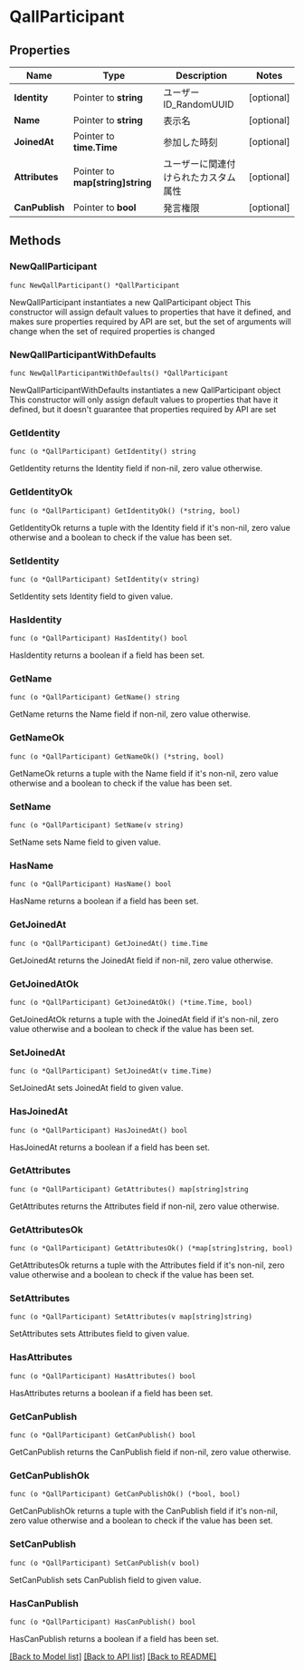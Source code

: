 # QallParticipant

## Properties

Name | Type | Description | Notes
------------ | ------------- | ------------- | -------------
**Identity** | Pointer to **string** | ユーザーID_RandomUUID | [optional] 
**Name** | Pointer to **string** | 表示名 | [optional] 
**JoinedAt** | Pointer to **time.Time** | 参加した時刻 | [optional] 
**Attributes** | Pointer to **map[string]string** | ユーザーに関連付けられたカスタム属性 | [optional] 
**CanPublish** | Pointer to **bool** | 発言権限 | [optional] 

## Methods

### NewQallParticipant

`func NewQallParticipant() *QallParticipant`

NewQallParticipant instantiates a new QallParticipant object
This constructor will assign default values to properties that have it defined,
and makes sure properties required by API are set, but the set of arguments
will change when the set of required properties is changed

### NewQallParticipantWithDefaults

`func NewQallParticipantWithDefaults() *QallParticipant`

NewQallParticipantWithDefaults instantiates a new QallParticipant object
This constructor will only assign default values to properties that have it defined,
but it doesn't guarantee that properties required by API are set

### GetIdentity

`func (o *QallParticipant) GetIdentity() string`

GetIdentity returns the Identity field if non-nil, zero value otherwise.

### GetIdentityOk

`func (o *QallParticipant) GetIdentityOk() (*string, bool)`

GetIdentityOk returns a tuple with the Identity field if it's non-nil, zero value otherwise
and a boolean to check if the value has been set.

### SetIdentity

`func (o *QallParticipant) SetIdentity(v string)`

SetIdentity sets Identity field to given value.

### HasIdentity

`func (o *QallParticipant) HasIdentity() bool`

HasIdentity returns a boolean if a field has been set.

### GetName

`func (o *QallParticipant) GetName() string`

GetName returns the Name field if non-nil, zero value otherwise.

### GetNameOk

`func (o *QallParticipant) GetNameOk() (*string, bool)`

GetNameOk returns a tuple with the Name field if it's non-nil, zero value otherwise
and a boolean to check if the value has been set.

### SetName

`func (o *QallParticipant) SetName(v string)`

SetName sets Name field to given value.

### HasName

`func (o *QallParticipant) HasName() bool`

HasName returns a boolean if a field has been set.

### GetJoinedAt

`func (o *QallParticipant) GetJoinedAt() time.Time`

GetJoinedAt returns the JoinedAt field if non-nil, zero value otherwise.

### GetJoinedAtOk

`func (o *QallParticipant) GetJoinedAtOk() (*time.Time, bool)`

GetJoinedAtOk returns a tuple with the JoinedAt field if it's non-nil, zero value otherwise
and a boolean to check if the value has been set.

### SetJoinedAt

`func (o *QallParticipant) SetJoinedAt(v time.Time)`

SetJoinedAt sets JoinedAt field to given value.

### HasJoinedAt

`func (o *QallParticipant) HasJoinedAt() bool`

HasJoinedAt returns a boolean if a field has been set.

### GetAttributes

`func (o *QallParticipant) GetAttributes() map[string]string`

GetAttributes returns the Attributes field if non-nil, zero value otherwise.

### GetAttributesOk

`func (o *QallParticipant) GetAttributesOk() (*map[string]string, bool)`

GetAttributesOk returns a tuple with the Attributes field if it's non-nil, zero value otherwise
and a boolean to check if the value has been set.

### SetAttributes

`func (o *QallParticipant) SetAttributes(v map[string]string)`

SetAttributes sets Attributes field to given value.

### HasAttributes

`func (o *QallParticipant) HasAttributes() bool`

HasAttributes returns a boolean if a field has been set.

### GetCanPublish

`func (o *QallParticipant) GetCanPublish() bool`

GetCanPublish returns the CanPublish field if non-nil, zero value otherwise.

### GetCanPublishOk

`func (o *QallParticipant) GetCanPublishOk() (*bool, bool)`

GetCanPublishOk returns a tuple with the CanPublish field if it's non-nil, zero value otherwise
and a boolean to check if the value has been set.

### SetCanPublish

`func (o *QallParticipant) SetCanPublish(v bool)`

SetCanPublish sets CanPublish field to given value.

### HasCanPublish

`func (o *QallParticipant) HasCanPublish() bool`

HasCanPublish returns a boolean if a field has been set.


[[Back to Model list]](../README.md#documentation-for-models) [[Back to API list]](../README.md#documentation-for-api-endpoints) [[Back to README]](../README.md)


